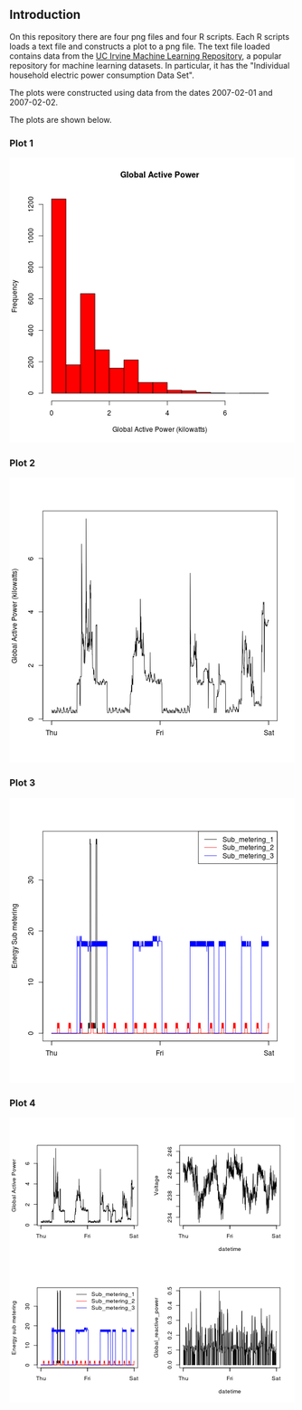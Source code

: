## Introduction

On this repository there are four png files and four R scripts. Each R scripts loads a text file and constructs a plot to a png file. The text file loaded contains data from the <a href="http://archive.ics.uci.edu/ml/">UC Irvine Machine Learning Repository</a>, a popular repository for machine learning datasets. In particular, it has the "Individual household electric power consumption Data Set".  

The plots were constructed using data from the dates 2007-02-01 and 2007-02-02. 



The plots are shown below. 


### Plot 1


![plot of chunk plot1](plot1.png) 


### Plot 2

![plot of chunk plot2](plot2.png) 


### Plot 3

![plot of chunk plot3](plot3.png) 


### Plot 4

![plot of chunk plot4](plot4.png) 

